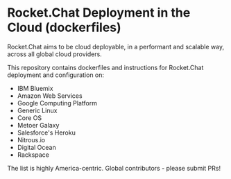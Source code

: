 # Rocket.Chat Deployment in the Cloud (dockerfiles)

Rocket.Chat aims to be cloud deployable, in a performant and scalable way, across all global cloud providers.  

This repository contains dockerfiles and instructions for Rocket.Chat deployment and configuration on:

* IBM Bluemix
* Amazon Web Services
* Google Computing Platform
* Generic Linux
* Core OS
* Metoer Galaxy
* Salesforce's Heroku
* Nitrous.io
* Digital Ocean
* Rackspace 

The list is highly America-centric.  Global contributors - please submit PRs!
